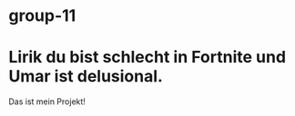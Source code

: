 # group-11

Lirik du bist schlecht in Fortnite und Umar ist delusional.
=======
Das ist mein Projekt!
